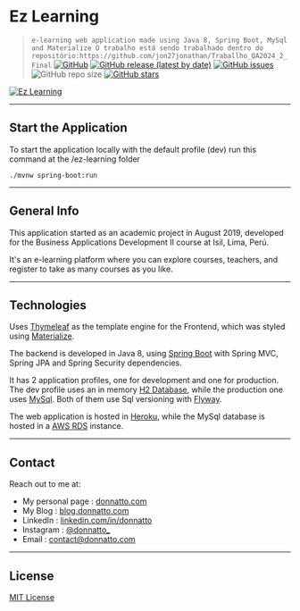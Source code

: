 # Ez Learning

>` e-learning web application made using Java 8, Spring Boot, MySql and Materialize O trabalho está sendo trabalhado dentro do repositório:https://github.com/jon27jonathan/Traballho_QA2024_2_Final
`
[![GitHub](https://img.shields.io/github/license/donnatto/ez-learning?color=purple)](https://opensource.org/licenses/MIT)
[![GitHub release (latest by date)](https://img.shields.io/github/v/release/donnatto/ez-learning?color=red)](https://github.com/donnatto/ez-learning/releases)
[![GitHub issues](https://img.shields.io/github/issues/donnatto/ez-learning)](https://github.com/donnatto/ez-learning/issues)
![GitHub repo size](https://img.shields.io/github/repo-size/donnatto/ez-learning?color=blue&label=size)
[![GitHub stars](https://img.shields.io/github/stars/donnatto/ez-learning?style=social)](https://github.com/donnatto/ez-learning/stargazers)

[![Ez Learning](https://i.imgur.com/QrXbo6q.jpg)](https://ez-learning.herokuapp.com)

---

## Start the Application

To start the application locally with the default profile (dev) run this command at the /ez-learning folder
```shell
./mvnw spring-boot:run
```

---

## General Info

This application started as an academic project in August 2019, developed for the Business Applications Development II course at Isil, Lima, Perú.

It's an e-learning platform where you can explore courses, teachers, and register to take as many courses as you like.

---

## Technologies

Uses [Thymeleaf](https://www.thymeleaf.org/) as the template engine for the Frontend, which was styled using [Materialize](https://materializecss.com/).

The backend is developed in Java 8, using [Spring Boot](https://spring.io/projects/spring-boot) with Spring MVC, Spring JPA and Spring Security dependencies.

It has 2 application profiles, one for development and one for production. The dev profile uses an in memory [H2 Database](https://www.h2database.com/), while the production one uses [MySql](https://www.mysql.com/). Both of them use Sql versioning with [Flyway](https://flywaydb.org/).

The web application is hosted in [Heroku](https://www.heroku.com/), while the MySql database is hosted in a [AWS RDS](https://aws.amazon.com/rds/) instance.

---

## Contact

Reach out to me at:

- My personal page : [donnatto.com](https://donnatto.com)
- My Blog : [blog.donnatto.com](https://blog.donnatto.com)
- LinkedIn : [linkedin.com/in/donnatto](https://linkedin.com/in/donnatto)
- Instagram : [@donnatto_](https://instagram.com/donnatto_)
- Email : [contact@donnatto.com](mailto:contact@donnatto.com)

---

## License

[MIT License](https://opensource.org/licenses/MIT)
